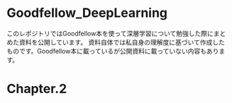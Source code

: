 # Goodfellow_DeepLearning
このレポジトリではGoodfellow本を使って深層学習について勉強した際にまとめた資料を公開しています。
資料自体では私自身の理解度に基づいて作成したものです。Goodfellow本に載っているが公開資料に載っていない内容もあります。

# Chapter.2 
